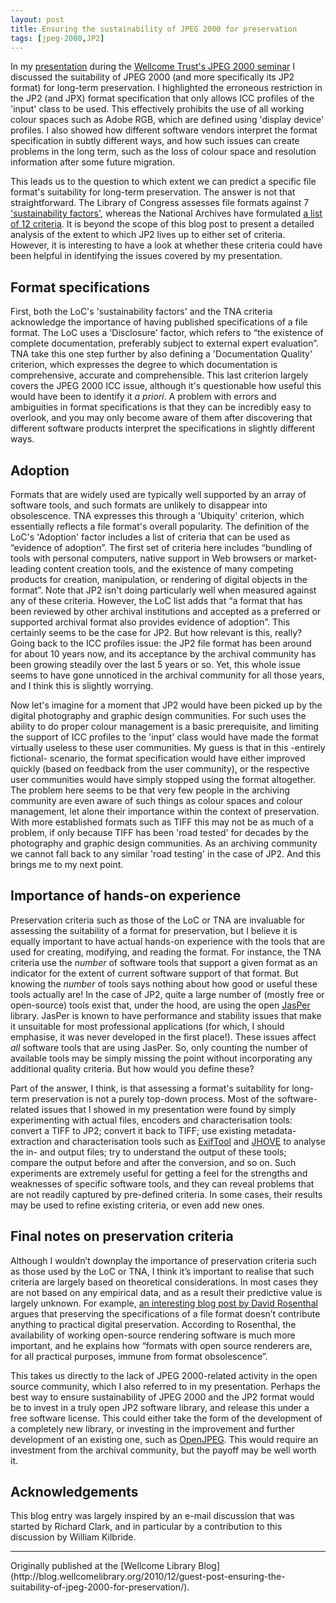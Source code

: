 ```yaml
---
layout: post
title: Ensuring the sustainability of JPEG 2000 for preservation
tags: [jpeg-2000,JP2]
---
```


In my [presentation](http://www.dpconline.org/component/docman/doc_download/526-jp2knov2010vanderkniff)
 during the [Wellcome Trust's JPEG 2000 seminar](http://blog.wellcomelibrary.org/2010/11/wellcome-trust-hosts-jpeg-2000-seminar/) I discussed the suitability of JPEG 2000
(and more specifically its JP2 format) for long-term preservation. I
highlighted the erroneous restriction in the JP2 (and JPX) format
specification that only allows ICC profiles of the 'input' class to be
used. This effectively prohibits the use of all working colour spaces
such as Adobe RGB, which are defined using 'display device' profiles. I
also showed how different software vendors interpret the format
specification in subtly different ways, and how such issues can create
problems in the long term, such as the loss of colour space and
resolution information after some future migration.

<!-- more -->

This leads us to the question to which extent we can predict a specific
file format's suitability for long-term preservation. The answer is not
that straightforward. The Library of Congress assesses file formats
against 7 ['sustainability factors'](http://www.digitalpreservation.gov/formats/sustain/sustain.shtml),
whereas the National Archives have formulated [a list of 12 criteria](http://www.nationalarchives.gov.uk/documents/selecting-file-formats.pdf).
It is beyond the scope of this blog post to present a detailed analysis
of the extent to which JP2 lives up to either set of criteria. However,
it is interesting to have a look at whether these criteria could have
been helpful in identifying the issues covered by my presentation.

## Format specifications

First, both the LoC's 'sustainability factors' and the TNA criteria
acknowledge the importance of having published specifications of a file
format. The LoC uses a 'Disclosure' factor, which refers to “the
existence of complete documentation, preferably subject to external
expert evaluation”. TNA take this one step further by also defining a
'Documentation Quality' criterion, which expresses the degree to which
documentation is comprehensive, accurate and comprehensible. This last
criterion largely covers the JPEG 2000 ICC issue, although it's
questionable how useful this would have been to identify it *a priori*.
A problem with errors and ambiguities in format specifications is that
they can be incredibly easy to overlook, and you may only become aware
of them after discovering that different software products interpret the
specifications in slightly different ways.

## Adoption

Formats that are widely used are typically well supported by an array of
software tools, and such formats are unlikely to disappear into
obsolescence. TNA expresses this through a 'Ubiquity' criterion, which
essentially reflects a file format's overall popularity. The definition
of the LoC's 'Adoption' factor includes a list of criteria that can be
used as “evidence of adoption”. The first set of criteria here includes
“bundling of tools with personal computers, native support in Web
browsers or market-leading content creation tools, and the existence of
many competing products for creation, manipulation, or rendering of
digital objects in the format”. Note that JP2 isn't doing particularly
well when measured against any of these criteria. However, the LoC list
adds that “a format that has been reviewed by other archival
institutions and accepted as a preferred or supported archival format
also provides evidence of adoption”. This certainly seems to be the case
for JP2. But how relevant is this, really? Going back to the ICC
profiles issue: the JP2 file format has been around for about 10 years
now, and its acceptance by the archival community has been growing
steadily over the last 5 years or so. Yet, this whole issue seems to
have gone unnoticed in the archival community for all those years, and I
think this is slightly worrying.

Now let's imagine for a moment that JP2 would have been picked up by the
digital photography and graphic design communities. For such uses the
ability to do proper colour management is a basic prerequisite, and
limiting the support of ICC profiles to the 'input' class would have
made the format virtually useless to these user communities. My guess is
that in this -entirely fictional- scenario, the format specification
would have either improved quickly (based on feedback from the user
community), or the respective user communities would have simply stopped
using the format altogether. The problem here seems to be that very few
people in the archiving community are even aware of such things as
colour spaces and colour management, let alone their importance within
the context of preservation. With more established formats such as TIFF
this may not be as much of a problem, if only because TIFF has been
'road tested' for decades by the photography and graphic design
communities. As an archiving community we cannot fall back to any
similar 'road testing' in the case of JP2. And this brings me to my next
point.

## Importance of hands-on experience

Preservation criteria such as those of the LoC or TNA are invaluable for
assessing the suitability of a format for preservation, but I believe it
is equally important to have actual hands-on experience with the tools
that are used for creating, modifying, and reading the format. For
instance, the TNA criteria use the *number* of software tools that
support a given format as an indicator for the extent of current
software support of that format. But knowing the *number* of tools says
nothing about how good or useful these tools actually are! In the case
of JP2, quite a large number of (mostly free or open-source) tools exist
that, under the hood, are using the open [JasPer](http://www.ece.uvic.ca/~mdadams/jasper/)
library. JasPer is known to have performance and stability issues that
make it unsuitable for most professional applications (for which, I
should emphasise, it was never developed in the first place!). These
issues affect *all* software tools that are using JasPer. So, only
counting the number of available tools may be simply missing the point
without incorporating any additional quality criteria. But how would you
define these?

Part of the answer, I think, is that assessing a format's suitability
for long-term preservation is not a purely top-down process. Most of the
software-related issues that I showed in my presentation were found by
simply experimenting with actual files, encoders and characterisation
tools: convert a TIFF to JP2; convert it back to TIFF; use existing
metadata-extraction and characterisation tools such as [ExifTool](http://www.sno.phy.queensu.ca/~phil/exiftool/)
and [JHOVE](http://hul.harvard.edu/jhove/) to analyse the
in- and output files; try to understand the output of these tools;
compare the output before and after the conversion, and so on. Such
experiments are extremely useful for getting a feel for the strengths
and weaknesses of specific software tools, and they can reveal problems
that are not readily captured by pre-defined criteria. In some cases,
their results may be used to refine existing criteria, or even add new
ones.

## Final notes on preservation criteria

Although I wouldn’t downplay the importance of preservation criteria
such as those used by the LoC or TNA, I think it’s important to realise
that such criteria are largely based on theoretical considerations. In
most cases they are not based on any empirical data, and as a result
their predictive value is largely unknown. For example, [an interesting
blog post by David Rosenthal](http://blog.dshr.org/2009/01/are-format-specifications-important-for.html)
argues that preserving the specifications of a file
format doesn’t contribute anything to practical digital preservation.
According to Rosenthal, the availability of working open-source
rendering software is much more important, and he explains how “formats
with open source renderers are, for all practical purposes, immune from
format obsolescence”.

This takes us directly to the lack of JPEG 2000-related activity in the
open source community, which I also referred to in my presentation.
Perhaps the best way to ensure sustainability of JPEG 2000 and the JP2
format would be to invest in a truly open JP2 software library, and
release this under a free software license. This could either take the
form of the development of a completely new library, or investing in the
improvement and further development of an existing one, such as [OpenJPEG](http://www.openjpeg.org/).
This would require an investment from the archival community, but the
payoff may be well worth it.

## Acknowledgements

This blog entry was largely inspired by an e-mail discussion that was
started by Richard Clark, and in particular by a contribution to this
discussion by William Kilbride.

<hr>
Originally published at the [Wellcome Library Blog](http://blog.wellcomelibrary.org/2010/12/guest-post-ensuring-the-suitability-of-jpeg-2000-for-preservation/).